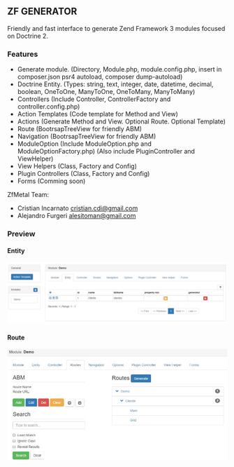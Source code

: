 ## ZF GENERATOR

Friendly and fast interface to generate Zend Framework 3 modules focused on Doctrine 2.

### Features
- Generate module. (Directory, Module.php, module.config.php, insert in composer.json psr4 autoload, composer dump-autoload)
- Doctrine Entity. (Types: string, text, integer, date, datetime, decimal, boolean, OneToOne, ManyToOne, OneToMany, ManyToMany)
- Controllers (Include Controller, ControllerFactory and controller.config.php)
- Action Templates (Code template for Method and View)
- Actions (Generate Method and View. Optional Route. Optional Template)
- Route (BootrsapTreeView for friendly ABM)
- Navigation (BootrsapTreeView for friendly ABM)
- ModuleOption (Include ModuleOption.php and ModuleOptionFactory.php) (Also include PluginController and ViewHelper)
- View Helpers (Class, Factory and Config)
- Plugin Controllers (Class, Factory and Config)
- Forms (Comming soon)

ZfMetal Team:
- Cristian Incarnato cristian.cdi@gmail.com
- Alejandro Furgeri alesitoman@gmail.com


### Preview

#### Entity
![alt text](/docs/img/generator_entity.jpg)

#### Route
![alt text](/docs/img/generator_route.jpg)